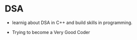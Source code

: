 # DSA 
- learnig about DSA in C++ and build skills in programming.

- Trying to become a Very Good Coder
